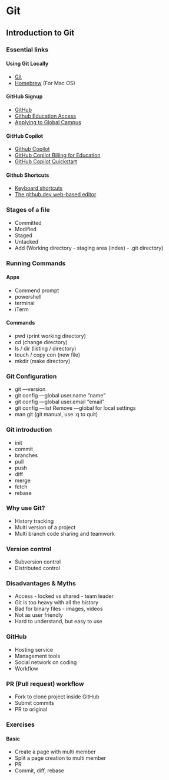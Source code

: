 # Git

## Introduction to Git

### Essential links

#### Using Git Locally
- [Git](https://git-scm.com/)
- [Homebrew](https://brew.sh/) (For Mac OS)

#### GitHub Signup
- [GitHub](https://github.com/)
- [Github Education Access](https://education.github.com/)
- [Applying to Global Campus](https://docs.github.com/en/education/-explore-the-benefits-of-teaching-and-learning-with-github-education/github-global-campus-for-students/apply-to-github-global-campus-as-a-student)
 
#### GitHub Copilot
- [Github Copilot](https://github.com/features/copilot)
- [GitHub Copilot Billing for Education](https://docs.github.com/en/billing/-managing-billing-for-github-copilot/-about-billing-for-github-copilot#pricing-for-github-copilot-for-individuals)
- [GitHub Copilot Quickstart](https://docs.github.com/en/copilot/quickstart)

#### Github Shortcuts
- [Keyboard shortcuts](https://docs.github.com/en/get-started/using-github/keyboard-shortcuts)
- [The github.dev web-based editor](https://docs.github.com/en/codespaces/the-githubdev-web-based-editor)

### Stages of a file
- Committed
- Modified
- Staged
- Untacked
- Add
(Working directory - staging area (index) - .git directory)

### Running Commands

#### Apps
- Commend prompt
- powershell
- terminal
- iTerm

#### Commands
- pwd (print working directory)
- cd (change directory)
- ls / dir (listing / directory)
- touch / copy con (new file)
- mkdir (make directory)

### Git Configuration
- git —version
- git config —global user.name “name”
- git config —global user.email “email”
- git config —list
Remove —global for local settings
- man git (git manual, use :q to quit)

### Git introduction
- init
- commit
- branches
- pull
- push
- diff
- merge
- fetch
- rebase

### Why use Git?
- History tracking
- Multi version of a project
- Multi branch code sharing and teamwork

### Version control
- Subversion control
- Distributed control

### Disadvantages & Myths
- Access - locked vs shared - team leader
- Git is too heavy with all the history
- Bad for binary files - images, videos
- Not as user friendly
- Hard to understand, but easy to use

### GitHub
- Hosting service
- Management tools
- Social network on coding
- Workflow

### PR (Pull request) workflow
- Fork to clone project inside GitHub
- Submit commits
- PR to original

### Exercises
#### Basic
- Create a page with multi member
- Split a page creation to multi member
- PR
- Commit, diff, rebase
